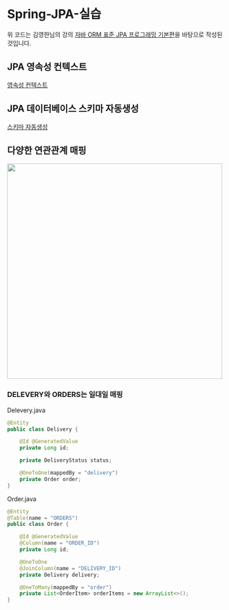 # Spring-JPA-실습

위 코드는 김영한님의 강의 [자바 ORM 표준 JPA 프로그래밍 기본편](https://www.inflearn.com/course/ORM-JPA-Basic/dashboard)을 바탕으로 작성된 것입니다.

## JPA 영속성 컨텍스트
[영속성 컨텍스트](https://ip99202.github.io/posts/JPA-%EC%98%81%EC%86%8D%EC%84%B1-%EC%BB%A8%ED%85%8D%EC%8A%A4%ED%8A%B8/)

## JPA 데이터베이스 스키마 자동생성
[스키마 자동생성](https://ip99202.github.io/posts/JPA-%EB%8D%B0%EC%9D%B4%ED%84%B0%EB%B2%A0%EC%9D%B4%EC%8A%A4-%EC%8A%A4%ED%82%A4%EB%A7%88-%EC%9E%90%EB%8F%99%EC%83%9D%EC%84%B1/)

## 다양한 연관관계 매핑
<img width=500px src="https://user-images.githubusercontent.com/52627952/103472912-4885cb00-4dd6-11eb-9d61-3201c196d530.png">  

### DELEVERY와 ORDERS는 일대일 매핑  

Delevery.java
```java
@Entity
public class Delivery {

    @Id @GeneratedValue
    private Long id;

    private DeliveryStatus status;

    @OneToOne(mappedBy = "delivery")
    private Order order;
}
```

Order.java
```java
@Entity
@Table(name = "ORDERS")
public class Order {

    @Id @GeneratedValue
    @Column(name = "ORDER_ID")
    private Long id;

    @OneToOne
    @JoinColumn(name = "DELIVERY_ID")
    private Delivery delivery;

    @OneToMany(mappedBy = "order")
    private List<OrderItem> orderItems = new ArrayList<>();
}
```
